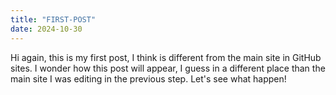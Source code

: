 ```yaml
---
title: "FIRST-POST"
date: 2024-10-30
---
```


Hi again, this is my first post, I think is different from the main site in GitHub sites. 
I wonder how this post will appear, I guess in a different place than the main site I was editing in the previous step.
Let's see what happen!

